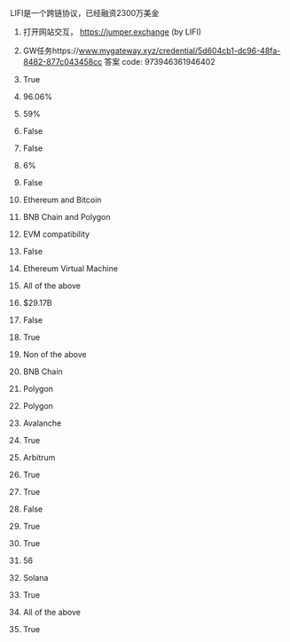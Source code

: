 LIFI是一个跨链协议，已经融资2300万美金

1.  打开网站交互， https://jumper.exchange (by LIFI)
2.  GW任务https://www.mygateway.xyz/credential/5d604cb1-dc96-48fa-8482-877c043458cc
答案
code: 973946361946402
1.  True

2.  96.06%

3.  59%

4.  False

5.  False

6.  6%

7.  False

8.  Ethereum and Bitcoin

9.  BNB Chain and Polygon

10.  EVM compatibility

11.  False

12.  Ethereum Virtual Machine

13.  All of the above

14.  $29.17B

15.  False

16.  True

17.  Non of the above

18.  BNB Chain

19.  Polygon

20.  Polygon

21.  Avalanche

22.  True

23.  Arbitrum

24.  True

25.  True

26.  False

27.  True

28.  True

29.  56

30.  Solana

31.  True

32.  All of the above

33.  True
